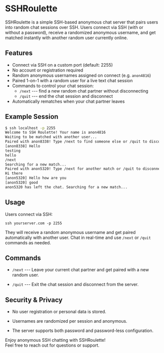 # SSHRoulette

SSHRoulette is a simple SSH-based anonymous chat server that pairs users into random chat sessions over SSH. Users connect via SSH (with or without a password), receive a randomized anonymous username, and get matched instantly with another random user currently online.

## Features

- Connect via SSH on a custom port (default: 2255)
- No account or registration required
- Random anonymous usernames assigned on connect (e.g. `anon4816`)
- Paired 1-on-1 with a random user for a live text chat session
- Commands to control your chat session:
  - `/next` --- find a new random chat partner without disconnecting
  - `/quit` --- end the chat session and disconnect
- Automatically rematches when your chat partner leaves

## Example Session

```bash
$ ssh localhost -p 2255
Welcome to SSH Roulette! Your name is anon4816
Waiting to be matched with another user...
Paired with anon8338! Type /next to find someone else or /quit to disconnect.
[anon8338] Hello
testing
hello
/next
Searching for a new match...
Paired with anon5320! Type /next for another match or /quit to disconnect.
Hi there
[anon5320] Hello how are you
[anon5320] good
anon5320 has left the chat. Searching for a new match...

```

Usage
-----

Users connect via SSH:

```
ssh yourserver.com -p 2255

```

They will receive a random anonymous username and get paired automatically with another user. Chat in real-time and use `/next` or `/quit` commands as needed.

Commands
--------

-   `/next` --- Leave your current chat partner and get paired with a new random user.

-   `/quit` --- Exit the chat session and disconnect from the server.

Security & Privacy
------------------

-   No user registration or personal data is stored.

-   Usernames are randomized per session and anonymous.

-   The server supports both password and password-less configuration.


Enjoy anonymous SSH chatting with SSHRoulette!\
Feel free to reach out for questions or support.
